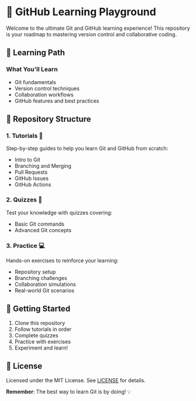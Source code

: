 # 🚀 GitHub Learning Playground

Welcome to the ultimate Git and GitHub learning experience! This repository is your roadmap to mastering version control and collaborative coding.

## 🎯 Learning Path

### What You'll Learn
- Git fundamentals
- Version control techniques
- Collaboration workflows
- GitHub features and best practices

## 📂 Repository Structure

### 1. Tutorials 📖
Step-by-step guides to help you learn Git and GitHub from scratch:
- Intro to Git
- Branching and Merging
- Pull Requests
- GitHub Issues
- GitHub Actions

### 2. Quizzes 🧩
Test your knowledge with  quizzes covering:
- Basic Git commands
- Advanced Git concepts

### 3. Practice 💻
Hands-on exercises to reinforce your learning:
- Repository setup
- Branching challenges
- Collaboration simulations
- Real-world Git scenarios

## 🚀 Getting Started

1. Clone this repository
2. Follow tutorials in order
3. Complete quizzes
4. Practice with exercises
5. Experiment and learn!


## 📜 License

Licensed under the MIT License. See [LICENSE](https://github.com/becherzribi/GitHub-Learning-Playground/blob/main/LICENSE) for details.

**Remember**: The best way to learn Git is by doing! 💡
